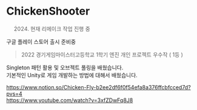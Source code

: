 # ChickenShooter

> 2024. 현재 리메이크 작업 진행 중

구글 플레이 스토어 출시 준비중 <br>

> 2022 경기게임마이스터고등학교 1학기 엔진 개인 프로젝트 우수작 ( 1등 )

Singleton 패턴 활용 및 오브젝트 풀링을 배웠습니다. <br>
기본적인 Unity로 게임 개발하는 방법에 대해서 배웠습니다. <br>

https://www.notion.so/Chicken-Fly-b2ee2df6f0f54efa8a376ffcbfcced7d?pvs=4 <br>
https://www.youtube.com/watch?v=3xfZDwFq8J8 <br>





